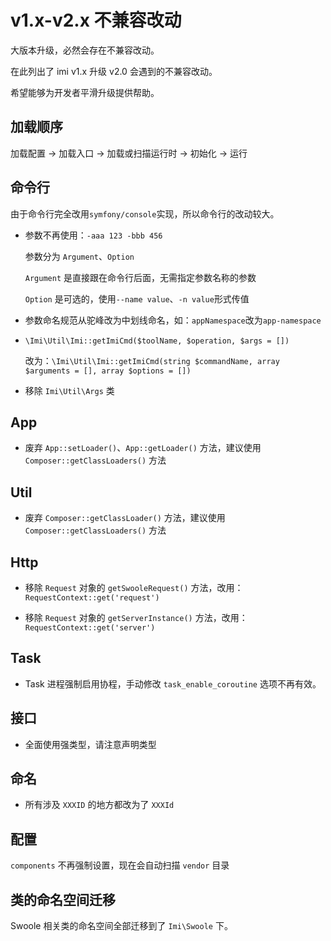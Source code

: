 # v1.x-v2.x 不兼容改动

大版本升级，必然会存在不兼容改动。

在此列出了 imi v1.x 升级 v2.0 会遇到的不兼容改动。

希望能够为开发者平滑升级提供帮助。

## 加载顺序

加载配置 → 加载入口 → 加载或扫描运行时 → 初始化 → 运行

## 命令行

由于命令行完全改用`symfony/console`实现，所以命令行的改动较大。

* 参数不再使用：`-aaa 123 -bbb 456`

  参数分为 `Argument`、`Option`

  `Argument` 是直接跟在命令行后面，无需指定参数名称的参数

  `Option` 是可选的，使用`--name value`、`-n value`形式传值

* 参数命名规范从驼峰改为中划线命名，如：`appNamespace`改为`app-namespace`

* `\Imi\Util\Imi::getImiCmd($toolName, $operation, $args = [])`

  改为：`\Imi\Util\Imi::getImiCmd(string $commandName, array $arguments = [], array $options = [])`

* 移除 `Imi\Util\Args` 类

## App

* 废弃 `App::setLoader()`、`App::getLoader()` 方法，建议使用 `Composer::getClassLoaders()` 方法

## Util

* 废弃 `Composer::getClassLoader()` 方法，建议使用 `Composer::getClassLoaders()` 方法

## Http

* 移除 `Request` 对象的 `getSwooleRequest()` 方法，改用：`RequestContext::get('request')`

* 移除 `Request` 对象的 `getServerInstance()` 方法，改用：`RequestContext::get('server')`

## Task

* Task 进程强制启用协程，手动修改 `task_enable_coroutine` 选项不再有效。

## 接口

* 全面使用强类型，请注意声明类型

## 命名

* 所有涉及 `XXXID` 的地方都改为了 `XXXId`

## 配置

`components` 不再强制设置，现在会自动扫描 `vendor` 目录

## 类的命名空间迁移

Swoole 相关类的命名空间全部迁移到了 `Imi\Swoole` 下。
